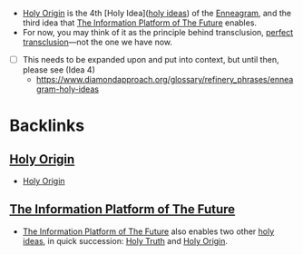 - [Holy Origin](<Holy Origin.md>) is the 4th [Holy Idea]([holy ideas](<holy ideas.md>)) of the [Enneagram](<Enneagram.md>), and the third idea that [The Information Platform of The Future](<The Information Platform of The Future.md>) enables. 
- For now, you may think of it as the principle behind transclusion, [perfect transclusion](<perfect transclusion.md>)—not the one we have now. 
- [ ] This needs to be expanded upon and put into context, but until then, please see (Idea 4)
    - https://www.diamondapproach.org/glossary/refinery_phrases/enneagram-holy-ideas 

# Backlinks
## [Holy Origin](<Holy Origin.md>)
- [Holy Origin](<Holy Origin.md>)

## [The Information Platform of The Future](<The Information Platform of The Future.md>)
- [The Information Platform of The Future](<The Information Platform of The Future.md>) also enables two other [holy ideas](<holy ideas.md>), in quick succession: [Holy Truth](<Holy Truth.md>) and [Holy Origin](<Holy Origin.md>).

